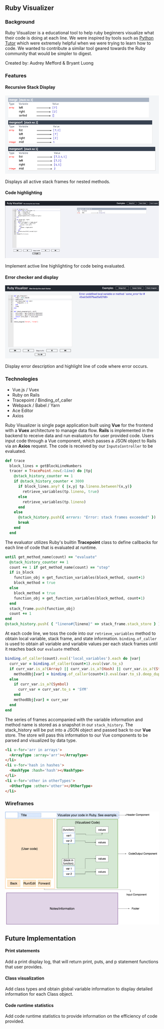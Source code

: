 ## Ruby Visualizer

### Background

Ruby Visualizer is a educational tool to help ruby beginners visualize what their code is doing at each line. We were inspired by tools such as [Python Tutor](http://www.pythontutor.com/) which were extremely helpful when we were trying to learn how to code. We wanted to contribute a similar tool geared towards the Ruby community that would be simpler to digest.

Created by: Audrey Mefford & Bryant Luong

### Features

#### Recursive Stack Display

![merge-sort](docs/images/merge_sort2.png)

Displays all active stack frames for nested methods.

#### Code highlighting

![highlighting](docs/images/highlighting.gif)

Implement active line highlighting for code being evaluated.

#### Error checker and display

![errors](docs/images/errors.png)

Display error description and highlight line of code where error occurs.

### Technologies

+ Vue.js / Vuex
+ Ruby on Rails
+ Tracepoint / Binding_of_caller
+ Webpack / Babel / Yarn
+ Ace Editor
+ Axios

Ruby Visualizer is single page application built using **Vue** for the frontend with a **Vuex** architecture to manage data flow. **Rails** is implemented in the backend to receive data and run evaluators for user provided code. Users input code through a Vue component, which passes a JSON object to Rails via an **Axios** request. The code is received by our `InputsController` to be evaluated.

```ruby
def trace
  block_lines = getBlockLineNumbers
  tracer = TracePoint.new(:line) do |tp|
    @stack_history_counter += 1
    if @stack_history_counter < 3000
      if block_lines.any? { |x,y| tp.lineno.between?(x,y)}
        retrieve_variables(tp.lineno, true)
      else
        retrieve_variables(tp.lineno)
      end
    else
      @stack_history.push({ errors: "Error: stack frames exceeded" })
      break
    end
  end
```

The evaluator utilizes Ruby's builtin **Tracepoint** class to define callbacks for each line of code that is evaluated at runtime.

```ruby
until get_method_name(count) == "evaluate"
  @stack_history_counter += 1
  count += 1 if get_method_name(count) == "step"
  if is_block
    function_obj = get_function_variables(block_method, count+1)
    block_method = true
  else
    block_method = true
    function_obj = get_function_variables(block_method, count+1)
  end
  stack_frame.push(function_obj)
  count += 1
end
@stack_history.push( { "lineno#{lineno}" => stack_frame.stack_store } )
```

At each code line, we toss the code into our `retrieve_variables` method to obtain local variable, stack frame, and state information. `binding.of_caller` is used to obtain all variable and variable values per each stack frames until it reaches back our `evaluate` method.

```ruby
binding.of_caller(count).eval('local_variables').each do |var|
  curr_var = binding.of_caller(count+1).eval(var.to_s)
  if curr_var.is_a?(Array) || curr_var.is_a?(Hash) || curr_var.is_a?(String)
    methodObj[var] = binding.of_caller(count+1).eval(var.to_s).deep_dup
  else
    if curr_var.is_a?(Symbol)
      curr_var = curr_var.to_s + 'SYM'
    end
    methodObj[var] = curr_var
  end
end
```

The series of frames accompanied with the variable information and method name is stored as a snapshot in our `stack_history`. The stack_history will be put into a JSON object and passed back to our **Vue** store. The store will pass this information to our Vue components to be parsed and visualized by data type.

```html
<li v-for='arr in arrays'>
  <ArrayType :array='arr'></ArrayType>
</li>
<li v-for='hash in hashes'>
  <HashType :hash='hash'></HashType>
</li>
<li v-for='other in otherTypes'>
  <OtherType :other='other'></OtherType>
</li>
```

### Wireframes

![wireframes](docs/wireframe.png)

## Future Implementation
#### Print statements
Add a print display log, that will return print, puts, and p statement functions that user provides.
#### Class visualization
Add class types and obtain global variable information to display detailed information for each Class object.
#### Code runtime statistics
Add code runtime statistics to provide information on the efficiency of code provided.
